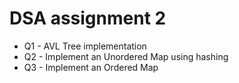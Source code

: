 # DSA assignment 2
* Q1 - AVL Tree implementation
* Q2 - Implement an Unordered Map using hashing
* Q3 - Implement an Ordered Map
